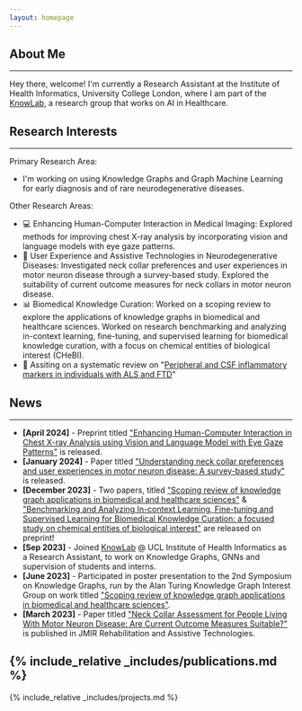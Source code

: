 ```yaml
---
layout: homepage
---
```


## About Me
---
Hey there, welcome! I'm currently a Research Assistant at the Institute of Health Informatics, University College London, where I am part of the [KnowLab](https://knowlab.github.io/), a research group that works on AI in Healthcare.


## Research Interests
---
Primary Research Area:
- I'm working on using Knowledge Graphs and Graph Machine Learning for early diagnosis and of rare neurodegenerative diseases.


Other Research Areas:
- 💻 Enhancing Human-Computer Interaction in Medical Imaging: Explored methods for improving chest X-ray analysis by incorporating vision and language models with eye gaze patterns.
- 🧠 User Experience and Assistive Technologies in Neurodegenerative Diseases: Investigated neck collar preferences and user experiences in motor neuron disease through a survey-based study. Explored the suitability of current outcome measures for neck collars in motor neuron disease.
- 📊 Biomedical Knowledge Curation: Worked on a scoping review to explore the applications of knowledge graphs in biomedical and healthcare sciences. Worked on research benchmarking and analyzing in-context learning, fine-tuning, and supervised learning for biomedical knowledge curation, with a focus on chemical entities of biological interest (CHeBI). 
-  📖 Assiting on a systematic review on "[Peripheral and CSF inflammatory markers in individuals with ALS and FTD](https://www.crd.york.ac.uk/prospero/display_record.php?RecordID=212528)"

## News
---
- **[April 2024]** - Preprint titled ["Enhancing Human-Computer Interaction in Chest X-ray Analysis using Vision and Language Model with Eye Gaze Patterns"](https://arxiv.org/abs/2404.02370v1) is released.
- **[January 2024]** - Paper titled ["Understanding neck collar preferences and user experiences in motor neuron disease: A survey-based study"](https://www.sciencedirect.com/science/article/abs/pii/S1936657424000074?via%3Dihub) is released.
- **[December 2023]** - Two papers, titled ["Scoping review of knowledge graph applications in biomedical and healthcare sciences"](https://www.medrxiv.org/content/10.1101/2023.12.13.23299844v1) & ["Benchmarking and Analyzing In-context Learning, Fine-tuning and Supervised Learning for Biomedical Knowledge Curation: a focused study on chemical entities of biological interest"](https://arxiv.org/abs/2312.12989) are released on preprint!
- **[Sep 2023]** - Joined [KnowLab](https://knowlab.github.io/) @ UCL Institute of Health Informatics as a Research Assistant, to work on Knowledge Graphs, GNNs and supervision of students and interns.
- **[June 2023]** - Participated in poster presentation to the 2nd Symposium on Knowledge Graphs, run by the Alan Turing Knowledge Graph Interest Group on work titled  ["Scoping review of knowledge graph applications in biomedical and healthcare sciences"](https://drive.google.com/file/d/1I1SHUo0CWeGzK3u9HmMitQOEsaD3ngX8/view). 
- **[March 2023]** - Paper titled ["Neck Collar Assessment for People Living With Motor Neuron Disease: Are Current Outcome Measures Suitable?"](https://pubmed.ncbi.nlm.nih.gov/36917160/) is published in JMIR Rehabilitation and Assistive Technologies.

{% include_relative _includes/publications.md %}
---

{% include_relative _includes/projects.md %}
